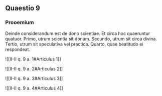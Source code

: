 ## Quaestio 9

### Prooemium

Deinde considerandum est de dono scientiae. Et circa hoc quaeruntur quatuor. Primo, utrum scientia sit donum. Secundo, utrum sit circa divina. Tertio, utrum sit speculativa vel practica. Quarto, quae beatitudo ei respondeat.

![[II-II q. 9 a. 1#Articulus 1]]

![[II-II q. 9 a. 2#Articulus 2]]

![[II-II q. 9 a. 3#Articulus 3]]

![[II-II q. 9 a. 4#Articulus 4]]


